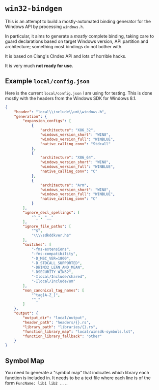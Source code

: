 # `win32-bindgen`

This is an attempt to build a mostly-automated binding generator for the Windows API by processing `windows.h`.

In particular, it aims to generate a *mostly* complete binding, taking care to guard declarations based on target Windows version, API partition and architecture; something most bindings do not bother with.

It is based on Clang's CIndex API and lots of horrible hacks.

It is very much **not ready for use**.

## Example `local/config.json`

Here is the current `local/config.json` I am using for testing.  This is done mostly with the headers from the Windows SDK for Windows 8.1.

```json
{
    "header": "local\\include\\um\\windows.h",
    "generation": {
        "expansion_configs": [
            {
                "architecture": "X86_32",
                "windows_version_short": "WIN8",
                "windows_version_full": "WINBLUE",
                "native_calling_conv": "Stdcall"
            },
            {
                "architecture": "X86_64",
                "windows_version_short": "WIN8",
                "windows_version_full": "WINBLUE",
                "native_calling_conv": "C"
            },
            {
                "architecture": "Arm",
                "windows_version_short": "WIN8",
                "windows_version_full": "WINBLUE",
                "native_calling_conv": "C"
            }
        ],
        "ignore_decl_spellings": [
            "^_", "__"
        ],
        "ignore_file_paths": [
            "^$",
            "\\\\sdkddkver.h$"
        ],
        "switches": [
            "-fms-extensions",
            "-fms-compatibility",
            "-D_MSC_VER=1800",
            "-D_STDCALL_SUPPORTED",
            "-DWIN32_LEAN_AND_MEAN",
            "-DSECURITY_WIN32",
            "-Ilocal/Include/shared",
            "-Ilocal/Include/um"
        ],
        "non_canonical_tag_names": [
            "^tag[A-Z_]",
            "^_"
        ]
    },
    "output": {
        "output_dir": "local/output",
        "header_path": "headers/{}.rs",
        "library_path": "libraries/{}.rs",
        "function_library_map": "local/winsdk-symbols.lst",
        "function_library_fallback": "other"
    }
}
```

## Symbol Map

You need to generate a "symbol map" that indicates which library each function is included in.  It needs to be a text file where each line is of the form `FuncName: lib1 lib2 ...`.
